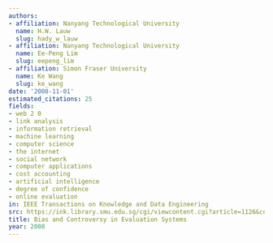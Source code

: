 ```yaml
---
authors:
- affiliation: Nanyang Technological University
  name: H.W. Lauw
  slug: hady_w_lauw
- affiliation: Nanyang Technological University
  name: Ee-Peng Lim
  slug: eepeng_lim
- affiliation: Simon Fraser University
  name: Ke Wang
  slug: ke_wang
date: '2008-11-01'
estimated_citations: 25
fields:
- web 2 0
- link analysis
- information retrieval
- machine learning
- computer science
- the internet
- social network
- computer applications
- cost accounting
- artificial intelligence
- degree of confidence
- online evaluation
in: IEEE Transactions on Knowledge and Data Engineering
src: https://ink.library.smu.edu.sg/cgi/viewcontent.cgi?article=1126&context=sis_research
title: Bias and Controversy in Evaluation Systems
year: 2008
---
```

